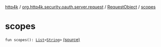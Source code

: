 [http4k](../../index.md) / [org.http4k.security.oauth.server.request](../index.md) / [RequestObject](index.md) / [scopes](./scopes.md)

# scopes

`fun scopes(): `[`List`](https://kotlinlang.org/api/latest/jvm/stdlib/kotlin.collections/-list/index.html)`<`[`String`](https://kotlinlang.org/api/latest/jvm/stdlib/kotlin/-string/index.html)`>` [(source)](https://github.com/http4k/http4k/blob/master/http4k-security-oauth/src/main/kotlin/org/http4k/security/oauth/server/request/RequestObject.kt#L24)